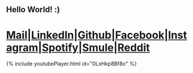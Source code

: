 ## Hello World! :)
# [Mail](mailto:mayank25080562@gmail.com)|[LinkedIn](https://www.linkedin.com/in/mayank-jha-a895a533/)|[Github](https://github.com/mjnovice)|[Facebook](https://www.facebook.com/mayank.jha.71)|[Instagram](https://www.instagram.com/mjnovice/)|[Spotify](https://open.spotify.com/user/21ppkwqjobqj3uw3bsbi3q3dq?si=deJ8e10IS3us8FC1Mo6dxQ)|[Smule](https://www.smule.com/mjnovice)|[Reddit](https://www.reddit.com/user/mjnovice)
{% include youtubePlayer.html id="0LxHkp8Bf8o" %}

